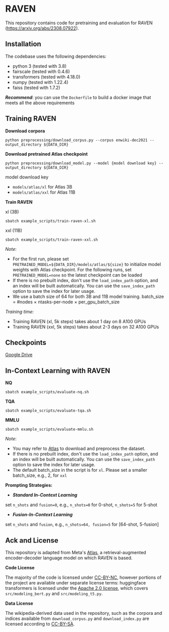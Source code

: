 # RAVEN

This repository contains code for pretraining and evaluation for RAVEN (https://arxiv.org/abs/2308.07922).



## Installation

The codebase uses the following dependencies:

* python 3 (tested with 3.8)
* fairscale (tested with 0.4.6)
* transformers (tested with 4.18.0)
* numpy (tested with 1.22.4)
* faiss (tested with 1.7.2)


***Recommend***: you can use the `Dockerfile` to build a docker image that meets all the above requirements



## Training RAVEN

**Download corpora**

```
python preprocessing/download_corpus.py --corpus enwiki-dec2021 --output_directory ${DATA_DIR}
```



**Download pretrained Atlas checkpoint**

```
python preprocessing/download_model.py --model {model download key} --output_directory ${DATA_DIR} 
```

model download key

- `models/atlas/xl` for Atlas 3B
- `models/atlas/xxl` for Atlas 11B



**Train RAVEN**

xl (3B)

```
sbatch example_scripts/train-raven-xl.sh
```

xxl (11B)

```
sbatch example_scripts/train-raven-xxl.sh
```



*Note*: 

- For the first run, please set `PRETRAINED_MODEL=${DATA_DIR}/models/atlas/${size}` to initialize model weights with Atlas checkpoint. For the following runs, set `PRETRAINED_MODEL=none` so the latest checkpoint can be loaded
- If there is no prebuilt index, don't use the `load_index_path` option, and an index will be built automatically. You can use the `save_index_path` option to save the index for later usage.
- We use a batch size of 64 for both 3B and 11B model training. batch_size = #nodes $\times$ ntasks-per-node $\times$ per_gpu_batch_size



*Training time:*

- Training RAVEN (xl, 5k steps) takes about 1 day on 8 A100 GPUs
- Training RAVEN (xxl, 5k steps) takes about 2-3 days on 32 A100 GPUs



## Checkpoints

[Google Drive](https://drive.google.com/drive/u/1/folders/16gmz-ncb5PuRW5ufxU7r1iRaek7DBsO8)



## In-Context Learning with RAVEN

**NQ**

```
sbatch example_scripts/evaluate-nq.sh
```



**TQA**

```
sbatch example_scripts/evaluate-tqa.sh
```



**MMLU**

```
sbatch example_scripts/evaluate-mmlu.sh
```



*Note*: 

- You may refer to [Atlas](https://github.com/facebookresearch/atlas) to download and preprocess the dataset.
- If there is no prebuilt index, don't use the `load_index_path` option, and an index will be built automatically. You can use the `save_index_path` option to save the index for later usage.
- The default batch_size in the script is for `xl`. Please set a smaller batch_size, e.g., 2, for `xxl`



**Prompting Strategies:**

- ***Standard In-Context Learning***

set `n_shots` and `fusion=0`, e.g., `n_shots=0` for 0-shot, `n_shots=5` for 5-shot



- ***Fusion-In-Context Learning***

set `n_shots` and `fusion`, e.g., `n_shots=64, fusion=5` for [64-shot, 5-fusion]



## Ack and License

This repository is adapted from Meta's [Atlas](https://github.com/facebookresearch/atlas), a retrieval-augmented encoder-decoder language model on which RAVEN is based.

**Code License**

The majority of the code is licensed under [CC-BY-NC](./LICENSE), however portions of the project are available under separate license terms: huggingface transformers is licensed under the [Apache 2.0 license](https://raw.githubusercontent.com/huggingface/transformers/main/LICENSE), which covers `src/modeling_bert.py` and `src/modeling_t5.py`.

**Data License**

The wikipedia-derived data used in the repository, such as the corpora and indices available from `download_corpus.py` and `download_index.py` are licensed according to [CC-BY-SA](https://creativecommons.org/licenses/by-sa/3.0/). 
